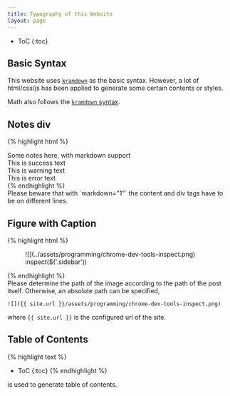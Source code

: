 ```yaml
---
title: Typography of this Website
layout: page
---
```


* ToC
{:toc}

## Basic Syntax

This website uses [`kramdown`](http://kramdown.gettalong.org) as the basic syntax. However, a lot of html/css/js has been applied to generate some certain contents or styles.

Math also follows the [`kramdown` syntax](http://kramdown.gettalong.org/syntax.html#math-blocks).

## Notes div

{% highlight html %}
<div class="notes--info" markdown="1">
Some notes here, with markdown support
</div>

<div class="notes--success" markdown="1">
This is success text
</div>

<div class="notes--warning" markdown="1">
This is warning text
</div>

<div class="notes--error" markdown="1">
This is error text
</div>
{% endhighlight %}

<div class="notes--info" markdown="1">
Please beware that with `markdown="1"` the content and div tags have to be on different lines.
</div>


## Figure with Caption

{% highlight html %}
<figure markdown="1">
![](../assets/programming/chrome-dev-tools-inspect.png)
<figcaption>
inspect($('.sidebar'))
</figcaption>
</figure>
{% endhighlight %}


<div class="notes--info" markdown="1">
Please determine the path of the image according to the path of the post itself. Otherwise, an absolute path can be specified,

```
![]({{ site.url }}/assets/programming/chrome-dev-tools-inspect.png)
```

where `{{ site.url }}` is the configured url of the site.
</div>


## Table of Contents


{% highlight text %}
* ToC
{:toc}
{% endhighlight %}

is used to generate table of contents.
